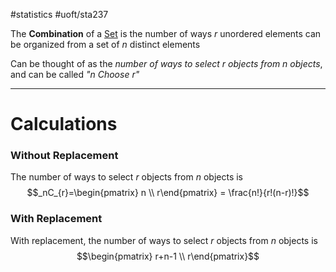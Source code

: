 #statistics #uoft/sta237 

The **Combination** of a [Set](Set.md) is the number of ways $r$ unordered elements can be organized from a set of $n$ distinct elements

Can be thought of as the *number of ways to select $r$ objects from $n$ objects*, and can be called *"n Choose r"*

---
# Calculations
### Without Replacement
The number of ways to select $r$ objects from $n$ objects is $$_nC_{r}=\begin{pmatrix} n \\ r\end{pmatrix} = \frac{n!}{r!(n-r)!}$$
### With Replacement
With replacement, the number of ways to select $r$ objects from $n$ objects is  
$$\begin{pmatrix} r+n-1 \\ r\end{pmatrix}$$




